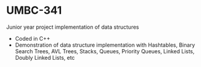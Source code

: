 # UMBC-341
Junior year project implementation of data structures

* Coded in C++
* Demonstration of data structure implementation with Hashtables, Binary Search Trees, AVL Trees, Stacks, Queues, Priority Queues, Linked Lists, Doubly Linked Lists, etc
